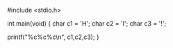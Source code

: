 #include <stdio.h>

int main(void)
{
  char c1 = 'H';
  char c2 = 'I';
  char c3 = '!';

  printf("%c%c%c\n", c1,c2,c3);
}
